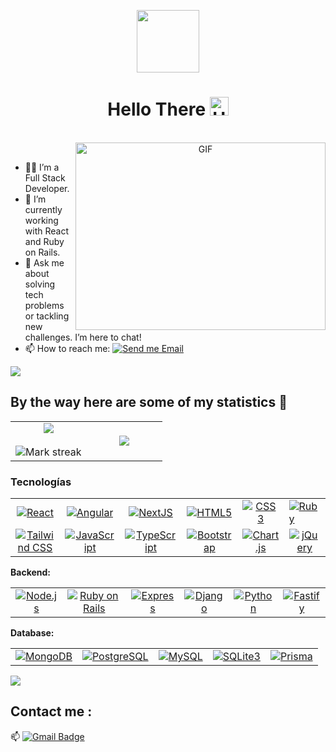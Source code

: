 <p align="center">
  <img height="100" src="https://media.giphy.com/media/ao9DUiTKH60XS/giphy.gif"/>
</p>
<h1 align="center">Hello There <img src="https://github.com/souvikguria98/souvikguria98/blob/master/Hi.gif" width="30" alt="Hi"></h1>



<br/>
<a target="_blank" align="center">
  <img align="right" top="500" height="300" width="400" alt="GIF" src="https://media.giphy.com/media/SWoSkN6DxTszqIKEqv/giphy.gif">
</a>

<br/>

- 👨‍💻 I’m a Full Stack Developer. 
- 🌱 I’m currently working with React and Ruby on Rails.
- 💬 Ask me about solving tech problems or tackling new challenges. I’m here to chat!
- 📫 How to reach me: [![Send me Email](https://img.shields.io/static/v1?label=email&amp;message=Jayro&amp;color=EA4335&amp;style=flat-square)](mailto:jayro.esp.sg@gmail.com)


<a href="https://www.youtube.com/watch?v=dQw4w9WgXcQ">
<img src="https://user-images.githubusercontent.com/73097560/115834477-dbab4500-a447-11eb-908a-139a6edaec5c.gif">
</a>

## By the way here are some of my statistics 🚀
<table align="center">
<tr border="none">
<td width="50%" align="center">
  
  <img  align="center"  src="https://github-readme-stats.vercel.app/api?username=JayroGT&theme=dark&show_icons=true&count_private=true" />
  <br></br>
  <img  title="🔥 Get streak stats for your profile at git.io/streak-stats" alt="Mark streak" src="https://github-readme-streak-stats.herokuapp.com/?user=JayroGT&theme=dark&hide_border=false" /> 
</td>

<td width="50%" align="center">

  <img  align="center"  src="https://github-readme-stats.anuraghazra1.vercel.app/api/top-langs/?username=JayroGT&theme=dark&hide_border=false&no-bg=true&no-frame=true&langs_count=10"/>
  
  </td>
</tr>
</table>



### Tecnologías

<table>
  <tr>
    <td align="center">
      <a href="https://reactjs.org/">
        <img src="https://img.shields.io/badge/React-61DAFB?style=for-the-badge&logo=react&logoColor=black" alt="React" />
      </a>
    </td>
    <td align="center">
      <a href="https://angular.io/">
        <img src="https://img.shields.io/badge/Angular-%23212121.svg?style=for-the-badge&logo=angular&logoColor=white" alt="Angular" />
      </a>
    </td>
    <td align="center">
      <a href="https://nextjs.org/">
        <img src="https://img.shields.io/badge/NextJS-000000?style=for-the-badge&logo=next.js&logoColor=white" alt="NextJS" />
      </a>
    </td>
    <td align="center">
      <a href="https://developer.mozilla.org/en-US/docs/Web/HTML">
        <img src="https://img.shields.io/badge/html5-%23E34F26.svg?style=for-the-badge&logo=html5&logoColor=white" alt="HTML5" />
      </a>
    </td>
    <td align="center">
      <a href="https://developer.mozilla.org/en-US/docs/Web/CSS">
        <img src="https://img.shields.io/badge/css3-%231572B6.svg?style=for-the-badge&logo=css3&logoColor=white" alt="CSS3" />
      </a>
    </td>
    <td>
      <a href="https://www.ruby-lang.org/">
        <img src="https://img.shields.io/badge/Ruby-CC342D?style=for-the-badge&logo=ruby&logoColor=white" alt="Ruby" />
      </a>
    </td>
  </tr>
  <tr>
    <td align="center">
      <a href="https://tailwindcss.com/">
        <img src="https://img.shields.io/badge/Tailwind%20CSS-38B2AC?style=for-the-badge&logo=tailwind-css&logoColor=white" alt="Tailwind CSS" />
      </a>
    </td>
    <td align="center">
      <a href="https://www.javascript.com/">
        <img src="https://img.shields.io/badge/javascript-%F7DF1E.svg?style=for-the-badge&logo=javascript&logoColor=black" alt="JavaScript" />
      </a>
    </td>
    <td align="center">
      <a href="https://www.typescriptlang.org/">
        <img src="https://img.shields.io/badge/typescript-%232B8AB0.svg?style=for-the-badge&logo=typescript&logoColor=white" alt="TypeScript" />
      </a>
    </td>
    <td align="center">
      <a href="https://getbootstrap.com/">
        <img src="https://img.shields.io/badge/bootstrap-%23563D7C.svg?style=for-the-badge&logo=bootstrap&logoColor=white" alt="Bootstrap" />
      </a>
    </td>
    <td align="center">
      <a href="https://www.chartjs.org/">
        <img src="https://img.shields.io/badge/Chart.js-F5F5F5?style=for-the-badge&logo=chart.js&logoColor=000000" alt="Chart.js" />
      </a>
    </td>
    <td align="center">
      <a href="https://jquery.com/">
        <img src="https://img.shields.io/badge/jquery-%230e76a8.svg?style=for-the-badge&logo=jquery&logoColor=white" alt="jQuery" />
      </a>
    </td>
  </tr>
</table>


**Backend:**
<table>
  <tr>
    <td align="center">
      <a href="https://nodejs.org/">
        <img src="https://img.shields.io/badge/node.js-339933?style=for-the-badge&logo=nodedotjs&logoColor=white" alt="Node.js" />
      </a>
    </td>
    <td align="center">
      <a href="https://rubyonrails.org/">
        <img src="https://img.shields.io/badge/Ruby_on_Rails-CC0000?style=for-the-badge&logo=rubyonrails&logoColor=white" alt="Ruby on Rails" />
      </a>
    </td>
    </td>
    <td align="center">
      <a href="https://expressjs.com/">
        <img src="https://img.shields.io/badge/Express.js-%23000000.svg?style=for-the-badge&logo=express&logoColor=white" alt="Express" />
      </a>
    </td>
    <td align="center">
      <a href="https://www.djangoproject.com/">
        <img src="https://img.shields.io/badge/django-%23092E20.svg?style=for-the-badge&logo=django&logoColor=white" alt="Django" />
      </a>
    </td>
    <td align="center">
      <a href="https://www.python.org/">
        <img src="https://img.shields.io/badge/python-%233B4D92.svg?style=for-the-badge&logo=python&logoColor=white" alt="Python" />
      </a>
    </td>
    <td align="center">
      <a href="https://www.fastify.io/">
        <img src="https://img.shields.io/badge/Fastify-000000?style=for-the-badge&logo=fastify&logoColor=white" alt="Fastify" />
      </a>
    </td>
  </tr>
</table>

**Database:**
<table>
  <tr>
    <td align="center">
      <a href="https://www.mongodb.com/">
        <img src="https://img.shields.io/badge/mongodb-%2347A248.svg?style=for-the-badge&logo=mongodb&logoColor=white" alt="MongoDB" />
      </a>
    </td>
    <td align="center">
      <a href="https://www.postgresql.org/">
        <img src="https://img.shields.io/badge/PostgreSQL-4169E1?style=for-the-badge&logo=postgresql&logoColor=white" alt="PostgreSQL" />
      </a>
    </td>
    <td align="center">
      <a href="https://www.mysql.com/">
        <img src="https://img.shields.io/badge/mysql-%2300f.svg?style=for-the-badge&logo=mysql&logoColor=white" alt="MySQL" />
      </a>
    </td>
    <td>
      <a href="https://www.sqlite.org/">
        <img src="https://img.shields.io/badge/SQLite3-003B57?style=for-the-badge&logo=sqlite&logoColor=white" alt="SQLite3" />
      </a>
    </td>
    <td>
      <a href="https://www.prisma.io/">
        <img src="https://img.shields.io/badge/Prisma-2D3748?style=for-the-badge&logo=prisma&logoColor=white" alt="Prisma" />
      </a>
    </td>
  </tr>
</table>







<a href="https://www.youtube.com/watch?v=dQw4w9WgXcQ"><img src="https://user-images.githubusercontent.com/73097560/115834477-dbab4500-a447-11eb-908a-139a6edaec5c.gif"></a>

## Contact me : 
📫 [![Gmail Badge](https://img.shields.io/badge/-jayro.esp.sg@gmail.com-blue?style=flat-roundedrectangle&logo=Gmail&logoColor=white&link=mailto:asthiseta@gmail.com)](jayro.esp.sg@gmail.com)
<!--
<h2 align="center"><a href="https://youtu.be/frszEJb0aOo?t=4">"General Kenobi"</a></h2>
<h6 align="center">Made with ❤️ by Me (probably)</h6>

------
Credit: [AkuraDiary](https://github.com/AkuraDiary)

Last Edited on: 21/08/2021

**AkuraDiary/AkuraDIary** is a ✨ _special_ ✨ repository because its `README.md` (this file) appears on your GitHub profile.

Here are some ideas to get you started:

- 🔭 I’m currently working on ...
- 🌱 I’m currently learning ...
- 👯 I’m looking to collaborate on ...
- 🤔 I’m looking for help with ...
- 💬 Ask me about ...
- 📫 How to reach me: ...
- 😄 Pronouns: ...
- ⚡ Fun fact: ...
-->
